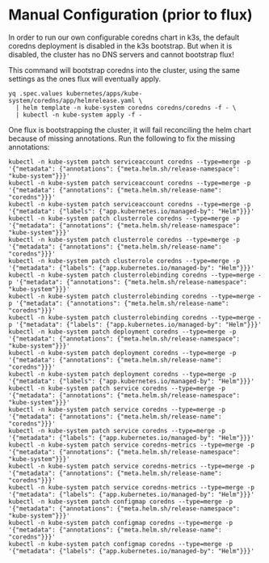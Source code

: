 Manual Configuration (prior to flux)
====================================

In order to run our own configurable coredns chart in k3s, the default coredns
deployment is disabled in the k3s bootstrap. But when it is disabled, the
cluster has no DNS servers and cannot bootstrap flux!

This command will bootstrap coredns into the cluster, using the same settings
as the ones flux will eventually apply.

    yq .spec.values kubernetes/apps/kube-system/coredns/app/helmrelease.yaml \
      | helm template -n kube-system coredns coredns/coredns -f - \
      | kubectl -n kube-system apply -f -

One flux is bootstrapping the cluster, it will fail reconciling the helm chart because of missing annotations. Run the following to fix the missing annotations:

    kubectl -n kube-system patch serviceaccount coredns --type=merge -p '{"metadata": {"annotations": {"meta.helm.sh/release-namespace": "kube-system"}}}'
    kubectl -n kube-system patch serviceaccount coredns --type=merge -p '{"metadata": {"annotations": {"meta.helm.sh/release-name": "coredns"}}}'
    kubectl -n kube-system patch serviceaccount coredns --type=merge -p '{"metadata": {"labels": {"app.kubernetes.io/managed-by": "Helm"}}}'
    kubectl -n kube-system patch clusterrole coredns --type=merge -p '{"metadata": {"annotations": {"meta.helm.sh/release-namespace": "kube-system"}}}'
    kubectl -n kube-system patch clusterrole coredns --type=merge -p '{"metadata": {"annotations": {"meta.helm.sh/release-name": "coredns"}}}'
    kubectl -n kube-system patch clusterrole coredns --type=merge -p '{"metadata": {"labels": {"app.kubernetes.io/managed-by": "Helm"}}}'
    kubectl -n kube-system patch clusterrolebinding coredns --type=merge -p '{"metadata": {"annotations": {"meta.helm.sh/release-namespace": "kube-system"}}}'
    kubectl -n kube-system patch clusterrolebinding coredns --type=merge -p '{"metadata": {"annotations": {"meta.helm.sh/release-name": "coredns"}}}'
    kubectl -n kube-system patch clusterrolebinding coredns --type=merge -p '{"metadata": {"labels": {"app.kubernetes.io/managed-by": "Helm"}}}'
    kubectl -n kube-system patch deployment coredns --type=merge -p '{"metadata": {"annotations": {"meta.helm.sh/release-namespace": "kube-system"}}}'
    kubectl -n kube-system patch deployment coredns --type=merge -p '{"metadata": {"annotations": {"meta.helm.sh/release-name": "coredns"}}}'
    kubectl -n kube-system patch deployment coredns --type=merge -p '{"metadata": {"labels": {"app.kubernetes.io/managed-by": "Helm"}}}'
    kubectl -n kube-system patch service coredns --type=merge -p '{"metadata": {"annotations": {"meta.helm.sh/release-namespace": "kube-system"}}}'
    kubectl -n kube-system patch service coredns --type=merge -p '{"metadata": {"annotations": {"meta.helm.sh/release-name": "coredns"}}}'
    kubectl -n kube-system patch service coredns --type=merge -p '{"metadata": {"labels": {"app.kubernetes.io/managed-by": "Helm"}}}'
    kubectl -n kube-system patch service coredns-metrics --type=merge -p '{"metadata": {"annotations": {"meta.helm.sh/release-namespace": "kube-system"}}}'
    kubectl -n kube-system patch service coredns-metrics --type=merge -p '{"metadata": {"annotations": {"meta.helm.sh/release-name": "coredns"}}}'
    kubectl -n kube-system patch service coredns-metrics --type=merge -p '{"metadata": {"labels": {"app.kubernetes.io/managed-by": "Helm"}}}'
    kubectl -n kube-system patch configmap coredns --type=merge -p '{"metadata": {"annotations": {"meta.helm.sh/release-namespace": "kube-system"}}}'
    kubectl -n kube-system patch configmap coredns --type=merge -p '{"metadata": {"annotations": {"meta.helm.sh/release-name": "coredns"}}}'
    kubectl -n kube-system patch configmap coredns --type=merge -p '{"metadata": {"labels": {"app.kubernetes.io/managed-by": "Helm"}}}'
